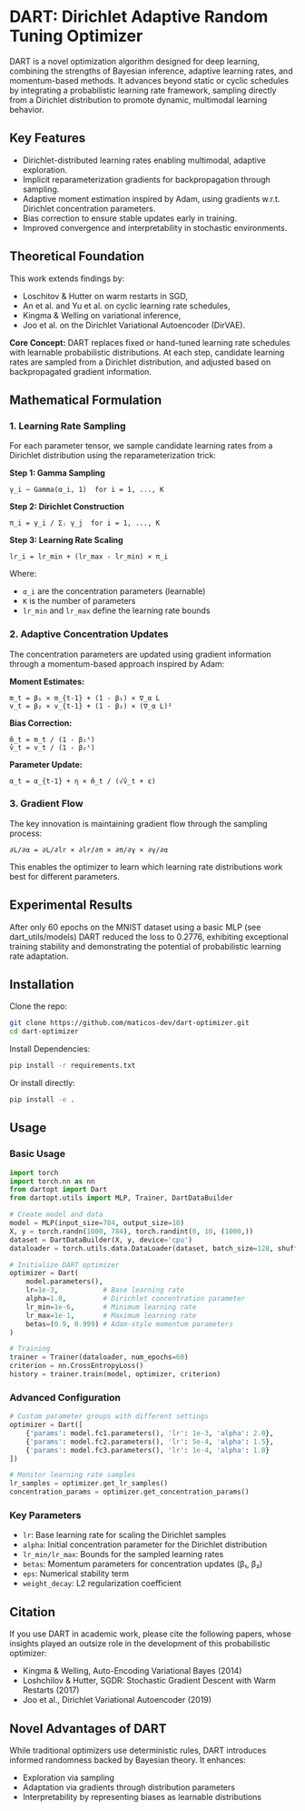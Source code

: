 # DART: Dirichlet Adaptive Random Tuning Optimizer
DART is a novel optimization algorithm designed for deep learning, combining the strengths of Bayesian inference, adaptive learning rates, and momentum-based methods. It advances beyond static or cyclic schedules by integrating a probabilistic learning rate framework, sampling directly from a Dirichlet distribution to promote dynamic, multimodal learning behavior.


## Key Features
- Dirichlet-distributed learning rates enabling multimodal, adaptive exploration.
- Implicit reparameterization gradients for backpropagation through sampling.
- Adaptive moment estimation inspired by Adam, using gradients w.r.t. Dirichlet concentration parameters.
- Bias correction to ensure stable updates early in training.
- Improved convergence and interpretability in stochastic environments.
## Theoretical Foundation

This work extends findings by:
- Loschitov & Hutter on warm restarts in SGD,
- An et al. and Yu et al. on cyclic learning rate schedules,
- Kingma & Welling on variational inference,
- Joo et al. on the Dirichlet Variational Autoencoder (DirVAE).

**Core Concept:**
DART replaces fixed or hand-tuned learning rate schedules with learnable probabilistic distributions. At each step, candidate learning rates are sampled from a Dirichlet distribution, and adjusted based on backpropagated gradient information.

## Mathematical Formulation

### 1. Learning Rate Sampling

For each parameter tensor, we sample candidate learning rates from a Dirichlet distribution using the reparameterization trick:

**Step 1: Gamma Sampling**
```
γ_i ~ Gamma(α_i, 1)  for i = 1, ..., K
```

**Step 2: Dirichlet Construction**
```
π_i = γ_i / Σⱼ γ_j  for i = 1, ..., K
```

**Step 3: Learning Rate Scaling**
```
lr_i = lr_min + (lr_max - lr_min) × π_i
```

Where:
- `α_i` are the concentration parameters (learnable)
- `K` is the number of parameters
- `lr_min` and `lr_max` define the learning rate bounds

### 2. Adaptive Concentration Updates

The concentration parameters are updated using gradient information through a momentum-based approach inspired by Adam:

**Moment Estimates:**
```
m_t = β₁ × m_{t-1} + (1 - β₁) × ∇_α L
v_t = β₂ × v_{t-1} + (1 - β₂) × (∇_α L)²
```

**Bias Correction:**
```
m̂_t = m_t / (1 - β₁ᵗ)
v̂_t = v_t / (1 - β₂ᵗ)
```

**Parameter Update:**
```
α_t = α_{t-1} + η × m̂_t / (√v̂_t + ε)
```

### 3. Gradient Flow

The key innovation is maintaining gradient flow through the sampling process:

```
∂L/∂α = ∂L/∂lr × ∂lr/∂π × ∂π/∂γ × ∂γ/∂α
```

This enables the optimizer to learn which learning rate distributions work best for different parameters.


## Experimental Results
After only 60 epochs on the MNIST dataset using a basic MLP (see dart_utils/models) DART reduced the loss to 0.2776, exhibiting exceptional training stability and demonstrating the potential of probabilistic learning rate adaptation.
## Installation

Clone the repo:
```bash
git clone https://github.com/maticos-dev/dart-optimizer.git
cd dart-optimizer
```

Install Dependencies:
```bash
pip install -r requirements.txt
```

Or install directly:
```bash
pip install -e .
```

## Usage

### Basic Usage

```python
import torch
import torch.nn as nn
from dartopt import Dart
from dartopt.utils import MLP, Trainer, DartDataBuilder

# Create model and data
model = MLP(input_size=784, output_size=10)
X, y = torch.randn(1000, 784), torch.randint(0, 10, (1000,))
dataset = DartDataBuilder(X, y, device='cpu')
dataloader = torch.utils.data.DataLoader(dataset, batch_size=128, shuffle=True)

# Initialize DART optimizer
optimizer = Dart(
    model.parameters(),
    lr=1e-3,           # Base learning rate
    alpha=1.0,         # Dirichlet concentration parameter
    lr_min=1e-6,       # Minimum learning rate
    lr_max=1e-1,       # Maximum learning rate
    betas=(0.9, 0.999) # Adam-style momentum parameters
)

# Training
trainer = Trainer(dataloader, num_epochs=60)
criterion = nn.CrossEntropyLoss()
history = trainer.train(model, optimizer, criterion)
```

### Advanced Configuration

```python
# Custom parameter groups with different settings
optimizer = Dart([
    {'params': model.fc1.parameters(), 'lr': 1e-3, 'alpha': 2.0},
    {'params': model.fc2.parameters(), 'lr': 5e-4, 'alpha': 1.5},
    {'params': model.fc3.parameters(), 'lr': 1e-4, 'alpha': 1.0}
])

# Monitor learning rate samples
lr_samples = optimizer.get_lr_samples()
concentration_params = optimizer.get_concentration_params()
```

### Key Parameters

- `lr`: Base learning rate for scaling the Dirichlet samples
- `alpha`: Initial concentration parameter for the Dirichlet distribution
- `lr_min/lr_max`: Bounds for the sampled learning rates
- `betas`: Momentum parameters for concentration updates (β₁, β₂)
- `eps`: Numerical stability term
- `weight_decay`: L2 regularization coefficient
## Citation
If you use DART in academic work, please cite the following papers, whose insights played an outsize role in the development of this probabilistic optimizer:
- Kingma & Welling, Auto-Encoding Variational Bayes (2014)
- Loshchilov & Hutter, SGDR: Stochastic Gradient Descent with Warm Restarts (2017)
- Joo et al., Dirichlet Variational Autoencoder (2019)
## Novel Advantages of DART
While traditional optimizers use deterministic rules, DART introduces informed randomness backed by Bayesian theory. It enhances:
- Exploration via sampling
- Adaptation via gradients through distribution parameters
- Interpretability by representing biases as learnable distributions